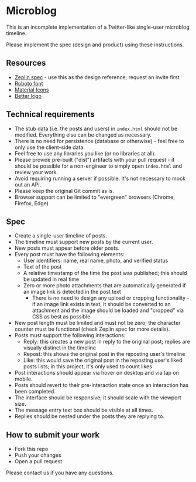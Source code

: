 # Microblog

This is an incomplete implementation of a Twitter-like single-user microblog timeline.

Please implement the spec (design and product) using these instructions.

## Resources

* [Zeplin spec](https://zpl.io/Tycej) - use this as the design reference; request an invite first
* [Roboto font](https://fonts.google.com/specimen/Roboto)
* [Material Icons](http://google.github.io/material-design-icons/)
* [Better logo](better-icon.svg)

## Technical requirements

* The stub data (i.e. the posts and users) in `index.html` should not be modified. Everything else can be changed as necessary.
* There is no need for persistence (database or otherwise) - feel free to only use the client-side data.
* Feel free to use any libraries you like (or no libraries at all).
* Please provide pre-built ("dist") artifacts with your pull request - it should be possible for a non-engineer to simply open
`index.html`
and review your work.
* Avoid requiring running a server if possible. It's not necessary to mock out an API.
* Please keep the original Git commit as is.
* Browser support can be limited to "evergreen" browsers (Chrome, Firefox, Edge)

## Spec

* Create a single-user timeline of posts.
* The timeline must support new posts by the current user.
* New posts must appear before older posts.
* Every post must have the following elements:
  * User identifiers: name, real name, photo, and verified status
  * Text of the post
  * A relative timestamp of the time the post was published; this should be updated in real time
  * Zero or more photo attachments that are automatically generated if an image link is detected in the post text
    * There is no need to design any upload or cropping functionality - if an image link exists in text, it should be converted to an attachment and the image should be loaded and "cropped" via CSS as best as possible
* New post length must be limited and must not be zero; the character counter must be functional (check Zeplin spec for more details).
* Posts must support the following interactions:
  * Reply: this creates a new post in reply to the original post; replies are visually distinct in the timeline
  * Repost: this shows the original post in the reposting user's timeline
  * Like: this would save the original post in the reposting user's liked posts lists; in this project, it's only used to count
  likes
* Post interactions should appear via hover on desktop and via tap on mobile.
* Posts should revert to their pre-interaction state once an interaction has been completed.
* The interface should be responsive; it should scale with the viewport size.
* The message entry text box should be visible at all times.
* Replies should be nested under the posts they are replying to.

## How to submit your work

* Fork this repo
* Push your changes
* Open a pull request

Please contact us if you have any questions.
